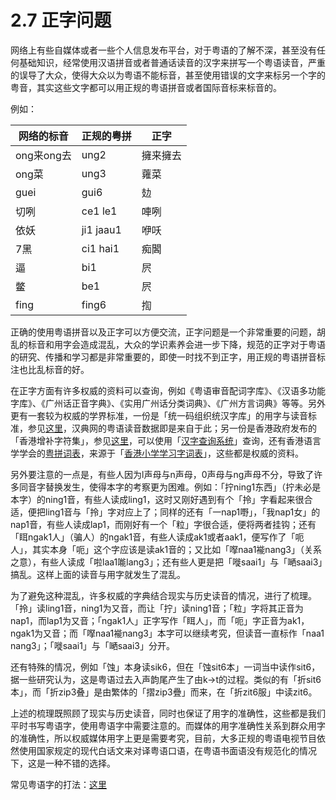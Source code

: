 # 2.7 正字问题

网络上有些自媒体或者一些个人信息发布平台，对于粤语的了解不深，甚至没有任何基础知识，经常使用汉语拼音或者普通话读音的汉字来拼写一个粤语读音，严重的误导了大众，使得大众以为粤语不能标音，甚至使用错误的文字来标另一个字的粤音，其实这些文字都可以用正规的粤语拼音或者国际音标来标音的。

例如：

网络的标音 |	正规的粤拼 |	正字
---|---|---
ong来ong去 |	ung2 |	擁来擁去
ong菜 |	ung3 |	蕹菜
guei |	gui6 |	攰
切咧 |	ce1 le1 |	唓咧
依妖 |	ji1 jaau1 |	咿㕭
7黑 |	ci1 hai1 |	痴閪
逼 |	bi1 |	屄
鳖 |	be1 |	屄
fing |	fing6 |	揈

正确的使用粤语拼音以及正字可以方便交流，正字问题是一个非常重要的问题，胡乱的标音和用字会造成混乱，大众的学识素养会进一步下降，规范的正字对于粤语的研究、传播和学习都是非常重要的，即使一时找不到正字，用正规的粤语拼音标注也比乱标音的好。

在正字方面有许多权威的资料可以查询，例如《粤语审音配词字库》、《汉语多功能字库》、《广州话正音字典》、《实用广州话分类词典》、《广州方言词典》等等。另外更有一套较为权威的学界标准，一份是「统一码组织统汉字库」的用字与读音标准，参见[这里](http://www.unicode.org/charts/unihan.html)，汉典网的粤语读音数据即是来自于此；另一份是香港政府发布的「香港增补字符集」，参见[这里](https://www.ogcio.gov.hk/tc/our_work/business/tech_promotion/ccli/hkscs/)，可以使用「[汉字查询系统](http://glyph.iso10646hk.net/ccs/ccs.jsp?lang=zh_TW)」查询，还有香港语言学学会的[粤拼词表](http://corpus.ied.edu.hk/JPwordlist/index.php)，来源于「[香港小学学习字词表](http://www.edbchinese.hk/lexlist_en/)」，这些都是权威的资料。

另外要注意的一点是，有些人因为l声母与n声母，0声母与ng声母不分，导致了许多同音字替换发生，使得本字的考察更为困难。例如：「拧ning1东西」（拧未必是本字）的ning1音，有些人读成ling1，这时又刚好遇到有个「拎」字看起来很合适，便把ling1音与「拎」字对应上了；同样的还有「一nap1嘢」，「我nap1女」的nap1音，有些人读成lap1，而刚好有一个「粒」字很合适，便将两者挂钩；还有「眲ngak1人」（骗人）的ngak1音，有些人读成ak1或者aak1，便写作了「呃人」，其实本身「呃」这个字应该是读ak1音的；又比如「𠸎naa1褦nang3」（关系之意），有些人读成「啦laa1𠹌lang3」；还有些人更是把「嘥saai1」与「嗮saai3」搞乱。这样上面的读音与用字就发生了混乱。

为了避免这种混乱，许多权威的字典结合现实与历史读音的情况，进行了梳理。「拎」读ling1音，ning1为又音，而让「拧」读ning1音；「粒」字将其正音为nap1，而lap1为又音；「ngak1人」正字写作「眲人」，而「呃」字正音为ak1，ngak1为又音；而「𠸎naa1褦nang3」本字可以继续考究，但读音一直标作「naa1 nang3」；「嘥saai1」与「嗮saai3」分开。

还有特殊的情况，例如「蚀」本身读sik6，但在「蚀sit6本」一词当中读作sit6，据一些研究认为，这是粤语过去入声韵尾产生了由k-&gt;t的过程。类似的有「折sit6本」，而「折zip3叠」是由繁体的「摺zip3疊」而来，在「折zit6服」中读zit6。

上述的梳理既照顾了现实与历史读音，同时也保证了用字的准确性，这些都是我们平时书写粤语字，使用粤语字中需要注意的。而媒体的用字准确性关系到群众用字的准确性，所以权威媒体用字上更是需要考究，目前，大多正规的粤语电视节目依然使用国家规定的现代白话文来对译粤语口语，在粤语书面语没有规范化的情况下，这是一种不错的选择。

常见粤语字的打法：[这里](http://restools.hanzify.org/other/canchars.htm)



​​​​



